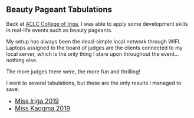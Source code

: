 ## Beauty Pageant Tabulations

Back at <a href="https://web.facebook.com/ACLCCollegeIRIGA">ACLC College of Iriga</a>,
I was able to apply some development skills in real-life events such as beauty pageants.

My setup has always been the dead-simple local network through WIFI.
Laptops assigned to the board of judges are the clients connected to my local server,
which is the only thing I stare upon throughout the event... nothing else.

The more judges there were, the more fun and thrilling!

I went to several tabulations, but these are the only results I managed to save:

<ul>
    <li><a href="miss-iriga-2019/ReadMe.md"><big>Miss Iriga 2019</big></a></li>
    <li><a href="miss-kaogma-2019/ReadMe.md"><big>Miss Kaogma 2019</big></a></li>
</ul>
